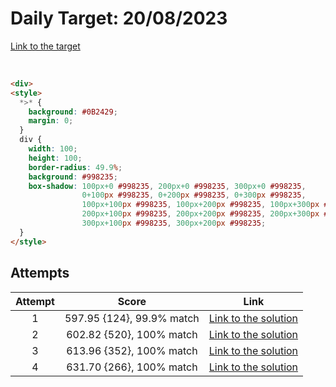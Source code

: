 # Daily Target: 20/08/2023

[Link to the target](https://cssbattle.dev/play/TyrqA6LBgesQVJZog5fI)

<!-- ![img](src/images/daily-target_2023-08-26.png) -->

<br>

```html
<div>
<style>
  *>* {
    background: #0B2429;
    margin: 0;
  }
  div {
    width: 100;
    height: 100;
    border-radius: 49.9%;
    background: #998235;
    box-shadow: 100px+0 #998235, 200px+0 #998235, 300px+0 #998235,
                0+100px #998235, 0+200px #998235, 0+300px #998235,
                100px+100px #998235, 100px+200px #998235, 100px+300px #998235,
                200px+100px #998235, 200px+200px #998235, 200px+300px #998235,
                300px+100px #998235, 300px+200px #998235;
  }
</style>
```

## Attempts
| Attempt | Score | Link |
|:-:|:-:|:-:|
| 1 | 597.95 {124}, 99.9% match  | [Link to the solution](src/html/daily-target_2023-08-20_attempt-01.html) |
| 2 | 602.82 {520}, 100% match   | [Link to the solution](src/html/daily-target_2023-08-20_attempt-02.html) |
| 3 | 613.96 {352}, 100% match   | [Link to the solution](src/html/daily-target_2023-08-20_attempt-03.html) |
| 4 | 631.70 {266}, 100% match   | [Link to the solution](src/html/daily-target_2023-08-20_attempt-04.html) |
